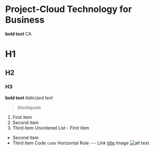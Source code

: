 # Project-Cloud Technology for Business
**bold text** CA 
# H1
## H2
### H3
**bold text**
*italicized text*
> blockquote
1. First item
2. Second item
3. Third item
Unordered List	- First item
- Second item
- Third item
Code	`code`
Horizontal Rule	---
Link	[title](https://www.example.com)
Image	![alt text](image.jpg)

